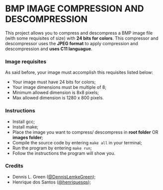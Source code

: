 # BMP IMAGE COMPRESSION AND DESCOMPRESSION
This project allows you to compress and descompress a BMP image file (with some requisites of size) with <b>24 bits for colors</b>. This compressor and descompressor uses the **JPEG format** to apply compression and descompression and **uses C11 languague**.

### Image requisites
As said before, your image must accomplish this requisites listed below:
- Your image must have 24 bits for colors;
- Your image dimensions must be multiple of 8;
- Minimum allowed dimension is 8x8 pixels;
- Max allowed dimension is 1280 x 800 pixels.

### Instructions
- Install gcc;
- Install make;
- Place the image you want to compress/ descompress in **root folder** OR **images folder**;
- Compile the source code by entering `make all` in your terminal;
- Run the program by entering `make run`;
- Follow the instructions the program will show you.

### Credits
- Dennis L. Green ([@DennisLemkeGreen](https://github.com/DennisLemkeGreen));
- Henrique dos Santos ([@henriquesqs](https://github.com/henriquesqs));
